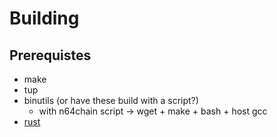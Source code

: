 # Building
## Prerequistes
* make
* tup
* binutils (or have these build with a script?)
  * with n64chain script -> wget + make + bash + host gcc
* [rust](http://rustup.rs)
